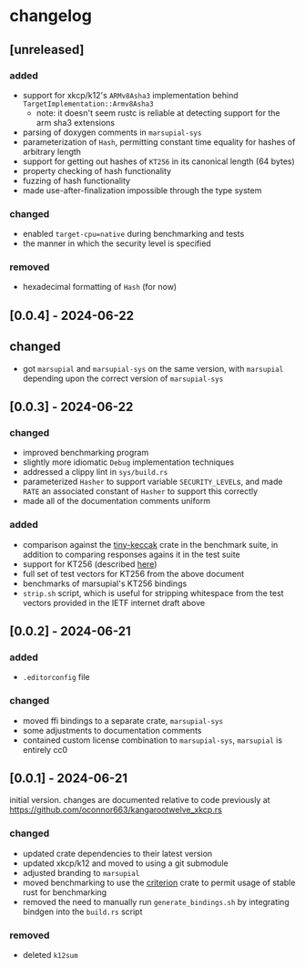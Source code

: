 # changelog

## [unreleased]

### added

- support for xkcp/k12's `ARMv8Asha3` implementation behind
  `TargetImplementation::Armv8Asha3`
  - note: it doesn't seem rustc is reliable at detecting support for the arm
    sha3 extensions
- parsing of doxygen comments in `marsupial-sys`
- parameterization of `Hash`, permitting constant time equality for hashes of
  arbitrary length
- support for getting out hashes of `KT256` in its canonical length (64 bytes)
- property checking of hash functionality
- fuzzing of hash functionality
- made use-after-finalization impossible through the type system

### changed

- enabled `target-cpu=native` during benchmarking and tests
- the manner in which the security level is specified

### removed

- hexadecimal formatting of `Hash` (for now)

## [0.0.4] - 2024-06-22

## changed

- got `marsupial` and `marsupial-sys` on the same version, with `marsupial`
  depending upon the correct version of `marsupial-sys`

## [0.0.3] - 2024-06-22

### changed

- improved benchmarking program
- slightly more idiomatic `Debug` implementation techniques
- addressed a clippy lint in `sys/build.rs`
- parameterized `Hasher` to support variable `SECURITY_LEVEL`s, and
  made `RATE` an associated constant of `Hasher` to support this correctly
- made all of the documentation comments uniform

### added

- comparison against the [tiny-keccak](https://crates.io/crates/tiny-keccak)
  crate in the benchmark suite, in addition to comparing responses agains it
  in the test suite
- support for KT256 (described
  [here](https://datatracker.ietf.org/doc/draft-irtf-cfrg-kangarootwelve/))
- full set of test vectors for KT256 from the above document
- benchmarks of marsupial's KT256 bindings
- `strip.sh` script, which is useful for stripping whitespace from the test
  vectors provided in the IETF internet draft above

## [0.0.2] - 2024-06-21

### added

- `.editorconfig` file

### changed

- moved ffi bindings to a separate crate, `marsupial-sys`
- some adjustments to documentation comments
- contained custom license combination to `marsupial-sys`, `marsupial` is
  entirely cc0

## [0.0.1] - 2024-06-21

initial version. changes are documented relative to code previously at
https://github.com/oconnor663/kangarootwelve_xkcp.rs

### changed

- updated crate dependencies to their latest version
- updated xkcp/k12 and moved to using a git submodule
- adjusted branding to `marsupial`
- moved benchmarking to use the [criterion](https://lib.rs/crates/criterion)
  crate to permit usage of stable rust for benchmarking
- removed the need to manually run `generate_bindings.sh` by integrating
  bindgen into the `build.rs` script

### removed

- deleted `k12sum`
